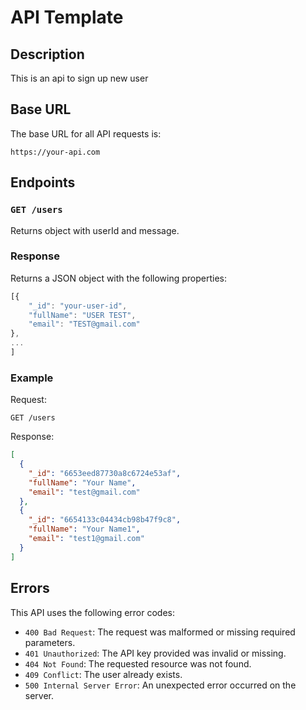 # API Template

## Description

This is an api to sign up new user

## Base URL

The base URL for all API requests is:

`https://your-api.com`

## Endpoints

### `GET /users`

Returns object with userId and message.

### Response

Returns a JSON object with the following properties:

``` javascript
[{
    "_id": "your-user-id",
    "fullName": "USER TEST",
    "email": "TEST@gmail.com"
},
...
]
```
### Example

Request:

```
GET /users
```


Response:

```json
[
  {
    "_id": "6653eed87730a8c6724e53af",
    "fullName": "Your Name",
    "email": "test@gmail.com"
  },
  {
    "_id": "6654133c04434cb98b47f9c8",
    "fullName": "Your Name1",
    "email": "test1@gmail.com"
  }
]

```

## Errors

This API uses the following error codes:

- `400 Bad Request`: The request was malformed or missing required parameters.
- `401 Unauthorized`: The API key provided was invalid or missing.
- `404 Not Found`: The requested resource was not found.
- `409 Conflict`: The user already exists.
- `500 Internal Server Error`: An unexpected error occurred on the server.
